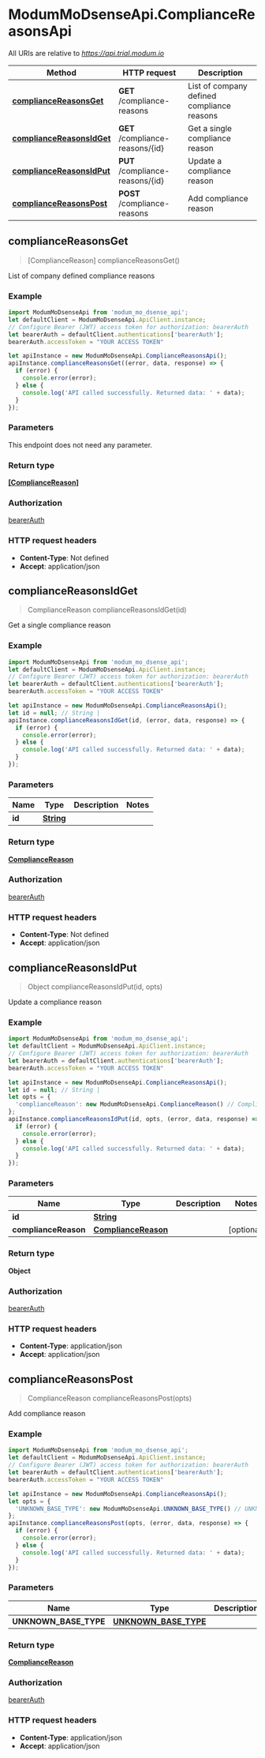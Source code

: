 # ModumMoDsenseApi.ComplianceReasonsApi

All URIs are relative to *https://api.trial.modum.io*

Method | HTTP request | Description
------------- | ------------- | -------------
[**complianceReasonsGet**](ComplianceReasonsApi.md#complianceReasonsGet) | **GET** /compliance-reasons | List of company defined compliance reasons
[**complianceReasonsIdGet**](ComplianceReasonsApi.md#complianceReasonsIdGet) | **GET** /compliance-reasons/{id} | Get a single compliance reason
[**complianceReasonsIdPut**](ComplianceReasonsApi.md#complianceReasonsIdPut) | **PUT** /compliance-reasons/{id} | Update a compliance reason
[**complianceReasonsPost**](ComplianceReasonsApi.md#complianceReasonsPost) | **POST** /compliance-reasons | Add compliance reason



## complianceReasonsGet

> [ComplianceReason] complianceReasonsGet()

List of company defined compliance reasons

### Example

```javascript
import ModumMoDsenseApi from 'modum_mo_dsense_api';
let defaultClient = ModumMoDsenseApi.ApiClient.instance;
// Configure Bearer (JWT) access token for authorization: bearerAuth
let bearerAuth = defaultClient.authentications['bearerAuth'];
bearerAuth.accessToken = "YOUR ACCESS TOKEN"

let apiInstance = new ModumMoDsenseApi.ComplianceReasonsApi();
apiInstance.complianceReasonsGet((error, data, response) => {
  if (error) {
    console.error(error);
  } else {
    console.log('API called successfully. Returned data: ' + data);
  }
});
```

### Parameters

This endpoint does not need any parameter.

### Return type

[**[ComplianceReason]**](ComplianceReason.md)

### Authorization

[bearerAuth](../README.md#bearerAuth)

### HTTP request headers

- **Content-Type**: Not defined
- **Accept**: application/json


## complianceReasonsIdGet

> ComplianceReason complianceReasonsIdGet(id)

Get a single compliance reason

### Example

```javascript
import ModumMoDsenseApi from 'modum_mo_dsense_api';
let defaultClient = ModumMoDsenseApi.ApiClient.instance;
// Configure Bearer (JWT) access token for authorization: bearerAuth
let bearerAuth = defaultClient.authentications['bearerAuth'];
bearerAuth.accessToken = "YOUR ACCESS TOKEN"

let apiInstance = new ModumMoDsenseApi.ComplianceReasonsApi();
let id = null; // String | 
apiInstance.complianceReasonsIdGet(id, (error, data, response) => {
  if (error) {
    console.error(error);
  } else {
    console.log('API called successfully. Returned data: ' + data);
  }
});
```

### Parameters


Name | Type | Description  | Notes
------------- | ------------- | ------------- | -------------
 **id** | [**String**](.md)|  | 

### Return type

[**ComplianceReason**](ComplianceReason.md)

### Authorization

[bearerAuth](../README.md#bearerAuth)

### HTTP request headers

- **Content-Type**: Not defined
- **Accept**: application/json


## complianceReasonsIdPut

> Object complianceReasonsIdPut(id, opts)

Update a compliance reason

### Example

```javascript
import ModumMoDsenseApi from 'modum_mo_dsense_api';
let defaultClient = ModumMoDsenseApi.ApiClient.instance;
// Configure Bearer (JWT) access token for authorization: bearerAuth
let bearerAuth = defaultClient.authentications['bearerAuth'];
bearerAuth.accessToken = "YOUR ACCESS TOKEN"

let apiInstance = new ModumMoDsenseApi.ComplianceReasonsApi();
let id = null; // String | 
let opts = {
  'complianceReason': new ModumMoDsenseApi.ComplianceReason() // ComplianceReason | 
};
apiInstance.complianceReasonsIdPut(id, opts, (error, data, response) => {
  if (error) {
    console.error(error);
  } else {
    console.log('API called successfully. Returned data: ' + data);
  }
});
```

### Parameters


Name | Type | Description  | Notes
------------- | ------------- | ------------- | -------------
 **id** | [**String**](.md)|  | 
 **complianceReason** | [**ComplianceReason**](ComplianceReason.md)|  | [optional] 

### Return type

**Object**

### Authorization

[bearerAuth](../README.md#bearerAuth)

### HTTP request headers

- **Content-Type**: application/json
- **Accept**: application/json


## complianceReasonsPost

> ComplianceReason complianceReasonsPost(opts)

Add compliance reason

### Example

```javascript
import ModumMoDsenseApi from 'modum_mo_dsense_api';
let defaultClient = ModumMoDsenseApi.ApiClient.instance;
// Configure Bearer (JWT) access token for authorization: bearerAuth
let bearerAuth = defaultClient.authentications['bearerAuth'];
bearerAuth.accessToken = "YOUR ACCESS TOKEN"

let apiInstance = new ModumMoDsenseApi.ComplianceReasonsApi();
let opts = {
  'UNKNOWN_BASE_TYPE': new ModumMoDsenseApi.UNKNOWN_BASE_TYPE() // UNKNOWN_BASE_TYPE | 
};
apiInstance.complianceReasonsPost(opts, (error, data, response) => {
  if (error) {
    console.error(error);
  } else {
    console.log('API called successfully. Returned data: ' + data);
  }
});
```

### Parameters


Name | Type | Description  | Notes
------------- | ------------- | ------------- | -------------
 **UNKNOWN_BASE_TYPE** | [**UNKNOWN_BASE_TYPE**](UNKNOWN_BASE_TYPE.md)|  | [optional] 

### Return type

[**ComplianceReason**](ComplianceReason.md)

### Authorization

[bearerAuth](../README.md#bearerAuth)

### HTTP request headers

- **Content-Type**: application/json
- **Accept**: application/json


